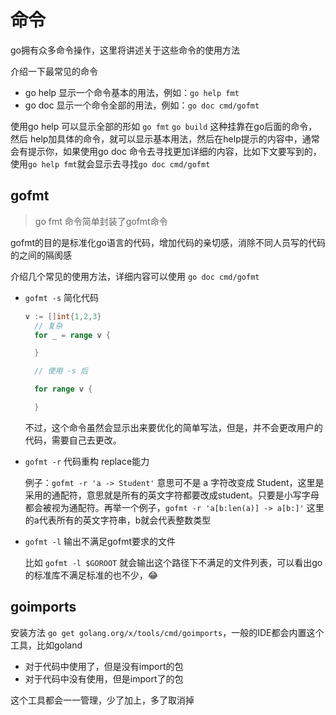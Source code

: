# 命令
go拥有众多命令操作，这里将讲述关于这些命令的使用方法

介绍一下最常见的命令
- go help 显示一个命令基本的用法，例如：`go help fmt`
- go doc 显示一个命令全部的用法，例如：`go doc cmd/gofmt`

使用go help 可以显示全部的形如 `go fmt` `go build` 这种挂靠在go后面的命令，然后 help加具体的命令，就可以显示基本用法，然后在help提示的内容中，通常会有提示你，如果使用go doc 命令去寻找更加详细的内容，比如下文要写到的，使用`go help fmt`就会显示去寻找`go doc cmd/gofmt` 

## gofmt
> go fmt 命令简单封装了gofmt命令

gofmt的目的是标准化go语言的代码，增加代码的亲切感，消除不同人员写的代码的之间的隔阂感

介绍几个常见的使用方法，详细内容可以使用 `go doc cmd/gofmt `

- `gofmt -s` 简化代码

  ```go
  v := []int{1,2,3}
    // 复杂
    for _ = range v {

    }

    // 使用 -s 后

    for range v {

    }
  ```
  不过，这个命令虽然会显示出来要优化的简单写法，但是，并不会更改用户的代码，需要自己去更改。

- `gofmt -r` 代码重构 replace能力

  例子：`gofmt -r 'a -> Student'` 意思可不是 a 字符改变成 Student，这里是采用的通配符，意思就是所有的英文字符都要改成student。只要是小写字母都会被视为通配符。再举一个例子，`gofmt -r 'a[b:len(a)] -> a[b:]'` 这里的a代表所有的英文字符串，b就会代表整数类型

- `gofmt -l` 输出不满足gofmt要求的文件

  比如 `gofmt -l $GOROOT` 就会输出这个路径下不满足的文件列表，可以看出go的标准库不满足标准的也不少，😂

## goimports

安装方法 `go get golang.org/x/tools/cmd/goimports`，一般的IDE都会内置这个工具，比如goland

- 对于代码中使用了，但是没有import的包
- 对于代码中没有使用，但是import了的包

这个工具都会一一管理，少了加上，多了取消掉

